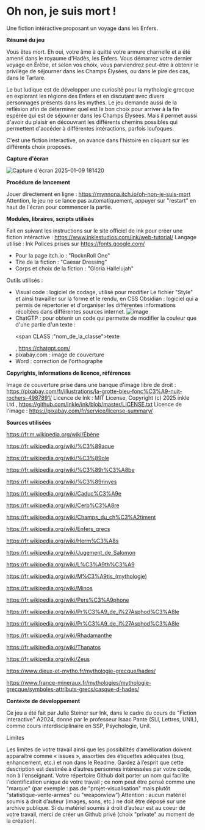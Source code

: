 # **Oh non, je suis mort !**
Une fiction intéractive proposant un voyage dans les Enfers.

**Résumé du jeu**

Vous êtes mort.
Eh oui, votre âme à quitté votre armure charnelle et a été amené dans le royaume d'Hadès, les Enfers. Vous démarrez votre dernier voyage en Érèbe, et selon vos choix, vous parviendrez peut-être à obtenir le privilège de séjourner dans les Champs Élysées, ou dans le pire des cas, dans le Tartare. 

Le but ludique est de développer une curiosité pour la mythologie grecque en explorant les régions des Enfers et en discutant avec divers personnages présents dans les mythes. Le jeu demande aussi de la refléxion afin de déterminer quel est le bon choix pour arriver à la fin espérée qui est de séjourner dans les Champs Élysées. Mais il permet aussi d'avoir du plaisir en découvrant les différents chemins possibles qui permettent d'accéder à différentes intéractions, parfois loufoques. 

C'est une fiction interactive, on avance dans l'histoire en cliquant sur les différents choix proposés.

**Capture d'écran**

![Capture d'écran 2025-01-09 181420](https://github.com/user-attachments/assets/4fe55e25-de40-40c6-b3e4-79dfc1071958)

**Procédure de lancement**

Jouer directement en ligne : https://mynnona.itch.io/oh-non-je-suis-mort
Attention, le jeu ne se lance pas automatiquement, appuyer sur "restart" en haut de l'écran pour commencer la partie.
 
**Modules, libraires, scripts utilisés**

Fait en suivant les instructions sur le site officiel de Ink pour créer une fiction intéractive : https://www.inklestudios.com/ink/web-tutorial/
Langage utilisé : Ink
Polices prises sur https://fonts.google.com/
- Pour la page itch.io : "RocknRoll One"
- Tite de la fiction : "Caesar Dressing"
- Corps et choix de la fiction : "Gloria Hallelujah"

Outils utilisés :
- Visual code : logiciel de codage, utilisé pour modifier Le fichier "Style" et ainsi travailler sur la forme et le rendu, en CSS
Obsidian : logiciel qui a permis de répertorier et d'organiser les différentes informations récoltées dans différentes sources internet.
![image](https://github.com/user-attachments/assets/909461d6-7874-480a-83ae-5f6136cddd6a)
- ChatGTP : pour obtenir un code qui permette de modifier la couleur que d'une partie d'un texte : <p> <span CLASS :"nom_de_la_classe">texte</span> </p>, https://chatgpt.com/
- pixabay.com : image de couverture
- Word : correction de l'orthographe

**Copyrights, informations de licence, références**

Image de couverture prise dans une banque d'image libre de droit : https://pixabay.com/fr/illustrations/la-grotte-bleu-fonc%C3%A9-nuit-rochers-4987891/
Licence de Ink : MIT License, Copyright (c) 2025 inkle Ltd., https://github.com/inkle/ink/blob/master/LICENSE.txt
Licence de l'image : https://pixabay.com/fr/service/license-summary/

**Sources utilisées**

https://fr.m.wikipedia.org/wiki/Ébène

https://fr.wikipedia.org/wiki/%C3%89aque

https://fr.wikipedia.org/wiki/%C3%89ole

https://fr.wikipedia.org/wiki/%C3%89r%C3%A8be

https://fr.wikipedia.org/wiki/%C3%89rinyes

https://fr.wikipedia.org/wiki/Caduc%C3%A9e 

https://fr.wikipedia.org/wiki/Cerb%C3%A8re

https://fr.wikipedia.org/wiki/Champs_du_ch%C3%A2timent

https://fr.wikipedia.org/wiki/Enfers_grecs

https://fr.wikipedia.org/wiki/Herm%C3%A8s

https://fr.wikipedia.org/wiki/Jugement_de_Salomon

https://fr.wikipedia.org/wiki/L%C3%A9th%C3%A9

https://fr.wikipedia.org/wiki/M%C3%A9tis_(mythologie)

https://fr.wikipedia.org/wiki/Minos

https://fr.wikipedia.org/wiki/Pers%C3%A9phone 

https://fr.wikipedia.org/wiki/Pr%C3%A9_de_l%27Asphod%C3%A8le

https://fr.wikipedia.org/wiki/Pr%C3%A9_de_l%27Asphod%C3%A8le

https://fr.wikipedia.org/wiki/Rhadamanthe

https://fr.wikipedia.org/wiki/Thanatos

https://fr.wikipedia.org/wiki/Zeus 

https://www.dieux-et-mytho.fr/mythologie-grecque/hades/

https://www.france-mineraux.fr/mythologies/mythologie-grecque/symboles-attributs-grecs/casque-d-hades/

**Contexte de développement**

Ce jeu a été fait par Julie Steiner sur Ink, dans le cadre du cours de "Fiction interactive" A2024, donné par le professeur Isaac Pante (SLI, Lettres, UNIL), comme cours interdisciplinaire en SSP, Psychologie, Unil.

Limites 

Les limites de votre travail ainsi que les possibilités d’amélioration doivent apparaître comme « issues », assorties des étiquettes adéquates (bug, enhancement, etc.) et non dans le Readme. Gardez à l’esprit que cette description est destinée à d’autres personnes intéressées par votre code, non à l'enseignant.
Votre répertoire Github doit porter un nom qui facilite l'identification unique de votre travail ; ce nom peut être pensé comme une "marque" (par exemple : pas de "projet-visualisation" mais plutôt "statistique-vente-armes" ou "weaponview")
Attention : aucun matériel soumis à droit d’auteur (images, sons, etc.) ne doit être déposé sur une archive publique. Si du matériel soumis à droit d’auteur est au coeur de votre travail, merci de créer un Github privé (choix "private" au moment de la création).
